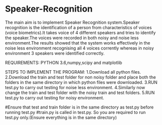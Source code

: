 # Speaker-Recognition

The main aim is to implement Speaker Recognition system.Speaker recognition is the identification of a person from characteristics of voices (voice biometrics).It takes voice of 4 different speakers and tries to identify the speaker.The voices were recorded in both noisy and noise less environment.The results showed that the system works effectively in the noise less environment recognising all 4 voices corrently whereas in noisy environment 3 speakers were identified correctly.

REQUIREMENTS:
PYTHON 3.6,numpy,scipy and matplotlib

STEPS TO IMPLEMENT THE PROGRAM:
1.Download all python files.
2.Download the train and test folder for non noisy folder and place both the folders in the same directory in which python files were downloaded.
3.RUN test.py to carry out testing for noise less environment.
4.Similarly now change the train and test folder with the noisy train and test folders. 
5.RUN test.py to carry out testing for noisy environment.

#Ensure that test and train folder is in the same directory as test.py before running test.py
#train.py is called in test.py. So you are required to run test.py only.(Ensure everything is in the same directory)
